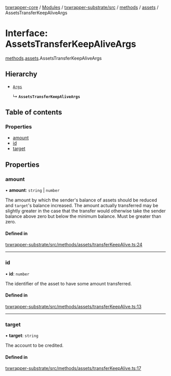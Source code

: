 [txwrapper-core](../README.md) / [Modules](../modules.md) / [txwrapper-substrate/src](../modules/txwrapper_substrate_src.md) / [methods](../modules/txwrapper_substrate_src.methods.md) / [assets](../modules/txwrapper_substrate_src.methods.assets.md) / AssetsTransferKeepAliveArgs

# Interface: AssetsTransferKeepAliveArgs

[methods](../modules/txwrapper_substrate_src.methods.md).[assets](../modules/txwrapper_substrate_src.methods.assets.md).AssetsTransferKeepAliveArgs

## Hierarchy

- [`Args`](../modules/txwrapper_core_src.md#args)

  ↳ **`AssetsTransferKeepAliveArgs`**

## Table of contents

### Properties

- [amount](txwrapper_substrate_src.methods.assets.AssetsTransferKeepAliveArgs.md#amount)
- [id](txwrapper_substrate_src.methods.assets.AssetsTransferKeepAliveArgs.md#id)
- [target](txwrapper_substrate_src.methods.assets.AssetsTransferKeepAliveArgs.md#target)

## Properties

### amount

• **amount**: `string` \| `number`

The amount by which the sender's balance of assets should be reduced and
`target`'s balance increased. The amount actually transferred may be slightly greater in
the case that the transfer would otherwise take the sender balance above zero but below
the minimum balance. Must be greater than zero.

#### Defined in

[txwrapper-substrate/src/methods/assets/transferKeepAlive.ts:24](https://github.com/paritytech/txwrapper-core/blob/d3e4018/packages/txwrapper-substrate/src/methods/assets/transferKeepAlive.ts#L24)

___

### id

• **id**: `number`

The identifier of the asset to have some amount transferred.

#### Defined in

[txwrapper-substrate/src/methods/assets/transferKeepAlive.ts:13](https://github.com/paritytech/txwrapper-core/blob/d3e4018/packages/txwrapper-substrate/src/methods/assets/transferKeepAlive.ts#L13)

___

### target

• **target**: `string`

The account to be credited.

#### Defined in

[txwrapper-substrate/src/methods/assets/transferKeepAlive.ts:17](https://github.com/paritytech/txwrapper-core/blob/d3e4018/packages/txwrapper-substrate/src/methods/assets/transferKeepAlive.ts#L17)
